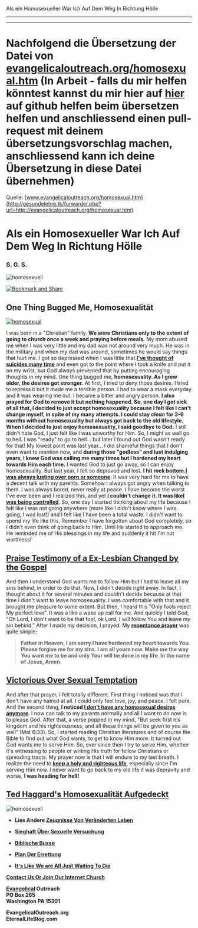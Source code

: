 <!--t Zeugnis eines Ehemaligen Homosexuellen - in Arbeit (0% übersetzt) t-->
<!--d Zeugnis eines Ehemaligen Homosexuellen - in Arbeit (0% übersetzt) d-->

Als ein Homosexueller War Ich Auf Dem Weg In Richtung Hölle

- - -
- - -

# Nachfolgend die Übersetzung der Datei von [evangelicaloutreach.org/homosexual.htm](http://gesundelehre.tk/forwarder.php?url=http://www.evangelicaloutreach.org/homosexual.htm) (In Arbeit - falls du mir helfen könntest kannst du mir hier auf [hier](https://github.com/gesundelehre/gesundelehre_translate/blob/master/content/static/unzucht-homosexualitaet-ehebruch/homosexuell-ehemalig-zeugnis.md) auf github helfen beim übersetzen helfen und anschliessend einen pull-request mit deinem übersetzungsvorschlag machen, anschliessend kann ich deine Übersetzung in diese Datei übernehmen)


Quelle: [www.evangelicaloutreach.org/homosexual.htm](http://gesundelehre.tk/forwarder.php?url=http://evangelicaloutreach.org/homosexual.htm)

# Als ein Homosexueller War Ich Auf Dem Weg In Richtung Hölle

### S. G. S.

![homosexuell](../files/pictures/a-colorb.gif)

[![Bookmark and Share](../s7.addthis.com/static/btn/v2/lg-share-en.gif)](http://www.addthis.com/bookmark.php?v=250&username=xa-4ce723c86d857fe0)


## One Thing Bugged Me, Homosexualität

[![homosexual](../files/pictures/lost-soul-eternal-fire_de.jpg "lost soul in hell")](http://gesundelehre.tk/forwarder.php?url=http://evangelicaloutreach.org/new-creation.html)

I was born in a "Christian" family. **We were Christians only to the extent of going to church once a week and praying before meals.** My mom abused me when I was very little and my dad was not around very much. He was in the military and when my dad was around, sometimes he would say things that hurt me. I got so depressed when I was little that  [**<u>I've thought of suicides many time</u>**](http://gesundelehre.tk/forwarder.php?url=http://evangelicaloutreach.org/suicide.html)  and even got to the point where I took a knife and put it on my wrist, but God always prevented that by putting encouraging thoughts in my mind. One thing bugged me, **homosexuality. As I grew older, the desires got stronger.** At first, I tried to deny those desires. I tried to repress it but it made me a terrible person. I had to wear a mask everyday and it was wearing me out. I became a bitter and angry person. **I also prayed for God to remove it but nothing happened. So, one day I got sick of all that, I decided to just accept homosexuality because I felt like I can't change myself, in spite of my many attempts. I could stay *clean* for 3-6 months without homosexuality but always got back to the old lifestyle. When I decided to just enjoy homosexuality, I said goodbye to God.** I still didn't hate God, I just felt like I was unworthy for Him. So, I might as well go to hell. I was "ready" to go to hell... but later I found out God wasn't ready for that! My lowest point was last year... I did shameful things that I don't even want to mention now, and **during those "godless" and lust indulging years, I knew God was calling me many times but I hardened my heart towards Him each time.** I wanted God to just go away, so I can enjoy homosexuality. But last year, I felt so depraved and lost. **I hit rock bottom.[<u>I was always lusting over porn or someone</u>](http://gesundelehre.tk/forwarder.php?url=http://evangelicaloutreach.org/lust.html)**. It was very hard for me to have a decent talk with my parents. Somehow I always got angry when talking to them. I was always bored, never really at peace. I have become the worst I've ever been and I realized this, and yet **I couldn't change it. It was like[<u>I was being controlled</u>](http://gesundelehre.tk/forwarder.php?url=http://evangelicaloutreach.org/sin.html)**. So, one day I started thinking about my life because I felt like I was not going anywhere (more like I didn't know where I was going, I was lost!) and I felt like I have been a total waste. I didn't want to spend my life like this. Remember I have forgotten about God completely, so I didn't even think of going back to Him. Until He started to approach me. He reminded me of His blessings in my life and suddenly it hit I'm not worthless!

## [Praise Testimony of a Ex-Lesbian Changed by the Gospel](http://gesundelehre.tk/forwarder.php?url=http://evangelicaloutreach.org/debbie.html)

And then I understand God wants me to follow Him but I had to leave all my sins behind, in order to do that. Now, I didn't decide right away. In fact, I thought about it for several minutes and couldn't decide because at that time I didn't want to leave homosexuality. I was comfortable with that and it brought me pleasure to some extent. But then, I heard this "Only fools reject My perfect love". It was a like a wake up call for me. And quickly I told God, "Oh Lord, I don't want to be that fool, ok Lord, I will follow You and leave my sin behind." After I made my decision, I prayed. My **[repentance prayer](http://gesundelehre.tk/forwarder.php?url=http://evangelicaloutreach.org/repentance.html)** was quite simple:

> **Father in Heaven, I am sorry I have hardened my heart towards You. Please forgive me for my sins. I am all yours now. Make me the way You want me to be and only Your will be done in my life. In the name of Jesus, Amen.**

## [Victorious Over Sexual Temptation](http://gesundelehre.tk/forwarder.php?url=http://evangelicaloutreach.org/sexualtemptation.htm)

And after that prayer, I felt totally different. First thing I noticed was that I don't have any hatred at all. I could only feel love, joy, and peace. I felt pure. And the second thing, **I noticed [<u>I don't have any homosexual desires anymore</u>](http://gesundelehre.tk/forwarder.php?url=http://evangelicaloutreach.org/new-creation.html)**. I now can talk to my parents normally and all I want to do now is to please God. After that, a verse popped in my mind, "But seek first his kingdom and his righteousness, and all these things will be given to you as well” (Mat 6:33). So, I started reading Christian literatures and of course the Bible to find out what God wants, to get to know Him more. It turned out God wants me to serve Him. So, ever since then I try to serve Him, whether it's witnessing to people or writing His truth for fellow Christians or spreading tracts. My prayer now is that I will endure to my last breath. I realize the need to [<u>**keep a holy and righteous life**</u>](http://gesundelehre.tk/forwarder.php?url=http://evangelicaloutreach.org/keep-yourself-pure.html), especially since I'm serving Him now. I never want to go back to my old life it was depravity and worse, **I was heading for hell!**

## [Ted Haggard's Homosexualität Aufgedeckt](http://gesundelehre.tk/forwarder.php?url=http://evangelicaloutreach.org/haggard.htm)

![homosexuell](../files/pictures/a-colorb.gif)

- **Lies Andere [Zeugnisse Von Veränderten Leben](http://gesundelehre.tk/forwarder.php?url=http://evangelicaloutreach.org/paul.html)**

- **[Sieghaft Über Sexuelle Versuchung](http://gesundelehre.tk/forwarder.php?url=http://evangelicaloutreach.org/sexualtemptation.htm)**

- **[Biblische Busse](http://gesundelehre.tk/forwarder.php?url=http://evangelicaloutreach.org/repentance.html)**

- **[Plan Der Errettung](http://gesundelehre.tk/forwarder.php?url=http://evangelicaloutreach.org/plan-of-salvation.html)**

- **[It's Like We are All Just Waiting To Die](http://gesundelehre.tk/forwarder.php?url=http://evangelicaloutreach.org/waitingtodie.htm)**

**[Contact Us Or Join Our Internet Church](http://gesundelehre.tk/forwarder.php?url=http://evangelicaloutreach.org/contact.html)**

**[Evangelical](http://gesundelehre.tk/forwarder.php?url=http://evangelicaloutreach.org/index.html) Outreach**  
**PO Box 265**  
**Washington PA 15301**

**EvangelicalOutreach.org**  
**EternalLifeBlog.com**